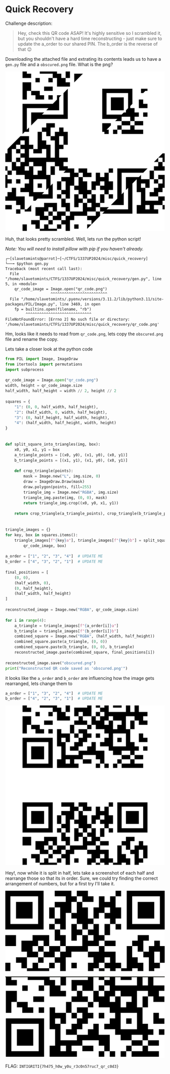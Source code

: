 # Quick Recovery

Challenge description:

> Hey, check this QR code ASAP! It's highly sensitive so I scrambled it, but you shouldn't have a hard time reconstructing - just make sure to update the a_order to our shared PIN. The b_order is the reverse of that 😉

Downloading the attached file and extrating its contents leads us to have a `gen.py` file and a `obscured.png` file. What is the png?

![the original qr code](assets/qr_code.png)

Huh, that looks pretty scrambled. Well, lets run the python script! 

*Note: You will need to install pillow with pip if you haven't already.*

```
┌─[slavetomints@parrot]─[~/CTFS/1337UP2024/misc/quick_recovery]
└──╼ $python gen.py 
Traceback (most recent call last):
  File "/home/slavetomints/CTFS/1337UP2024/misc/quick_recovery/gen.py", line 5, in <module>
    qr_code_image = Image.open("qr_code.png")
                    ^^^^^^^^^^^^^^^^^^^^^^^^^
  File "/home/slavetomints/.pyenv/versions/3.11.2/lib/python3.11/site-packages/PIL/Image.py", line 3469, in open
    fp = builtins.open(filename, "rb")
         ^^^^^^^^^^^^^^^^^^^^^^^^^^^^^
FileNotFoundError: [Errno 2] No such file or directory: '/home/slavetomints/CTFS/1337UP2024/misc/quick_recovery/qr_code.png'
```
Hm, looks like it needs to read from `qr_code.png`, lets copy the `obscured.png` file and rename the copy.

Lets take a closer look at the python code

```python
from PIL import Image, ImageDraw
from itertools import permutations
import subprocess

qr_code_image = Image.open("qr_code.png")
width, height = qr_code_image.size
half_width, half_height = width // 2, height // 2

squares = {
    "1": (0, 0, half_width, half_height),
    "2": (half_width, 0, width, half_height),
    "3": (0, half_height, half_width, height),
    "4": (half_width, half_height, width, height)
}


def split_square_into_triangles(img, box):
    x0, y0, x1, y1 = box
    a_triangle_points = [(x0, y0), (x1, y0), (x0, y1)]
    b_triangle_points = [(x1, y1), (x1, y0), (x0, y1)]

    def crop_triangle(points):
        mask = Image.new("L", img.size, 0)
        draw = ImageDraw.Draw(mask)
        draw.polygon(points, fill=255)
        triangle_img = Image.new("RGBA", img.size)
        triangle_img.paste(img, (0, 0), mask)
        return triangle_img.crop((x0, y0, x1, y1))

    return crop_triangle(a_triangle_points), crop_triangle(b_triangle_points)


triangle_images = {}
for key, box in squares.items():
    triangle_images[f"{key}a"], triangle_images[f"{key}b"] = split_square_into_triangles(
        qr_code_image, box)

a_order = ["1", "2", "3", "4"]  # UPDATE ME
b_order = ["4", "3", "2", "1"]  # UPDATE ME

final_positions = [
    (0, 0),
    (half_width, 0),
    (0, half_height),
    (half_width, half_height)
]

reconstructed_image = Image.new("RGBA", qr_code_image.size)

for i in range(4):
    a_triangle = triangle_images[f"{a_order[i]}a"]
    b_triangle = triangle_images[f"{b_order[i]}b"]
    combined_square = Image.new("RGBA", (half_width, half_height))
    combined_square.paste(a_triangle, (0, 0))
    combined_square.paste(b_triangle, (0, 0), b_triangle)
    reconstructed_image.paste(combined_square, final_positions[i])

reconstructed_image.save("obscured.png")
print("Reconstructed QR code saved as 'obscured.png'")
```

it looks like the `a_order` and `b_order` are influencing how the image gets rearranged, lets change them to 

```python
a_order = ["1", "3", "2", "4"]  # UPDATE ME
b_order = ["4", "2", "3", "1"]  # UPDATE ME
```

![better image](assets/obscured.png)

Hey!, now while it is split in half, lets take a screenshot of each half and rearrange those so that its in order. Sure, we could try finding the correct arrangement of numbers, but for a first try I'll take it. 

![QR1](assets/qr1.png)

![QR2](assets/qr2.png)

FLAG: `INTIGRITI{7h475_h0w_y0u_r3c0n57ruc7_qr_c0d3}`